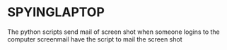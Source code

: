 # SPYINGLAPTOP
The python scripts send mail of screen shot when someone logins to the computer
screenmail have the script to mail the screen shot 
